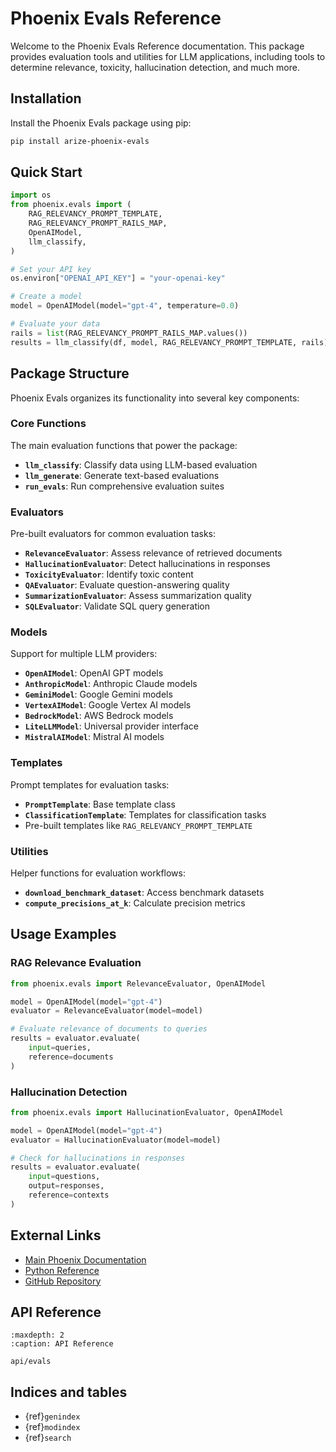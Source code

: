# Phoenix Evals Reference

Welcome to the Phoenix Evals Reference documentation. This package provides evaluation tools and utilities for LLM applications, including tools to determine relevance, toxicity, hallucination detection, and much more.

## Installation

Install the Phoenix Evals package using pip:

```bash
pip install arize-phoenix-evals
```

## Quick Start

```python
import os
from phoenix.evals import (
    RAG_RELEVANCY_PROMPT_TEMPLATE,
    RAG_RELEVANCY_PROMPT_RAILS_MAP,
    OpenAIModel,
    llm_classify,
)

# Set your API key
os.environ["OPENAI_API_KEY"] = "your-openai-key"

# Create a model
model = OpenAIModel(model="gpt-4", temperature=0.0)

# Evaluate your data
rails = list(RAG_RELEVANCY_PROMPT_RAILS_MAP.values())
results = llm_classify(df, model, RAG_RELEVANCY_PROMPT_TEMPLATE, rails)
```

## Package Structure

Phoenix Evals organizes its functionality into several key components:

### Core Functions
The main evaluation functions that power the package:
- **`llm_classify`**: Classify data using LLM-based evaluation
- **`llm_generate`**: Generate text-based evaluations  
- **`run_evals`**: Run comprehensive evaluation suites

### Evaluators
Pre-built evaluators for common evaluation tasks:
- **`RelevanceEvaluator`**: Assess relevance of retrieved documents
- **`HallucinationEvaluator`**: Detect hallucinations in responses
- **`ToxicityEvaluator`**: Identify toxic content
- **`QAEvaluator`**: Evaluate question-answering quality
- **`SummarizationEvaluator`**: Assess summarization quality
- **`SQLEvaluator`**: Validate SQL query generation

### Models
Support for multiple LLM providers:
- **`OpenAIModel`**: OpenAI GPT models
- **`AnthropicModel`**: Anthropic Claude models
- **`GeminiModel`**: Google Gemini models
- **`VertexAIModel`**: Google Vertex AI models
- **`BedrockModel`**: AWS Bedrock models
- **`LiteLLMModel`**: Universal provider interface
- **`MistralAIModel`**: Mistral AI models

### Templates
Prompt templates for evaluation tasks:
- **`PromptTemplate`**: Base template class
- **`ClassificationTemplate`**: Templates for classification tasks
- Pre-built templates like `RAG_RELEVANCY_PROMPT_TEMPLATE`

### Utilities
Helper functions for evaluation workflows:
- **`download_benchmark_dataset`**: Access benchmark datasets
- **`compute_precisions_at_k`**: Calculate precision metrics

## Usage Examples

### RAG Relevance Evaluation
```python
from phoenix.evals import RelevanceEvaluator, OpenAIModel

model = OpenAIModel(model="gpt-4")
evaluator = RelevanceEvaluator(model=model)

# Evaluate relevance of documents to queries
results = evaluator.evaluate(
    input=queries,
    reference=documents
)
```

### Hallucination Detection
```python
from phoenix.evals import HallucinationEvaluator, OpenAIModel

model = OpenAIModel(model="gpt-4")
evaluator = HallucinationEvaluator(model=model)

# Check for hallucinations in responses
results = evaluator.evaluate(
    input=questions,
    output=responses,
    reference=contexts
)
```

## External Links

- [Main Phoenix Documentation](https://arize.com/docs/phoenix)
- [Python Reference](https://arize-phoenix.readthedocs.io/)
- [GitHub Repository](https://github.com/Arize-ai/phoenix)

## API Reference

```{toctree}
:maxdepth: 2
:caption: API Reference

api/evals
```

## Indices and tables

- {ref}`genindex`
- {ref}`modindex`
- {ref}`search` 